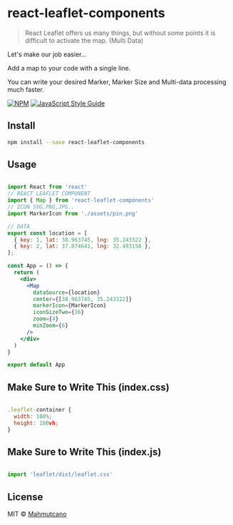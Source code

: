 # react-leaflet-components

> React Leaflet offers us many things, but without some points it is difficult to activate the map. (Multi Data)

Let's make our job easier...

Add a map to your code with a single line.

You can write your desired Marker, Marker Size and Multi-data processing much faster.

[![NPM](https://img.shields.io/npm/v/react-leaflet-component.svg)](https://www.npmjs.com/package/react-leaflet-component) [![JavaScript Style Guide](https://img.shields.io/badge/code_style-standard-brightgreen.svg)](https://standardjs.com)

## Install

```bash
npm install --save react-leaflet-components
```

## Usage

```jsx

import React from 'react'
// REACT LEAFLET COMPONENT
import { Map } from 'react-leaflet-components'
// ICON SVG,PNG,JPG..
import MarkerIcon from './assets/pin.png'

// DATA
export const location = [
  { key: 1, lat: 38.963745, lng: 35.243322 },
  { key: 2, lat: 37.874641, lng: 32.493156 },
];

const App = () => {
  return (
    <div>
      <Map
        dataSource={location}
        center={[38.963745, 35.243322]}
        markerIcon={MarkerIcon}
        iconSizeTwo={26}
        zoom={4}
        minZoom={6}
      />
    </div>
  )
}

export default App

```

## Make Sure to Write This (index.css)

```jsx

.leaflet-container {
  width: 100%;
  height: 100vh;
}

```

## Make Sure to Write This (index.js)

```jsx

import 'leaflet/dist/leaflet.css'

```

## License

MIT © [Mahmutcano](https://github.com/Mahmutcano)
